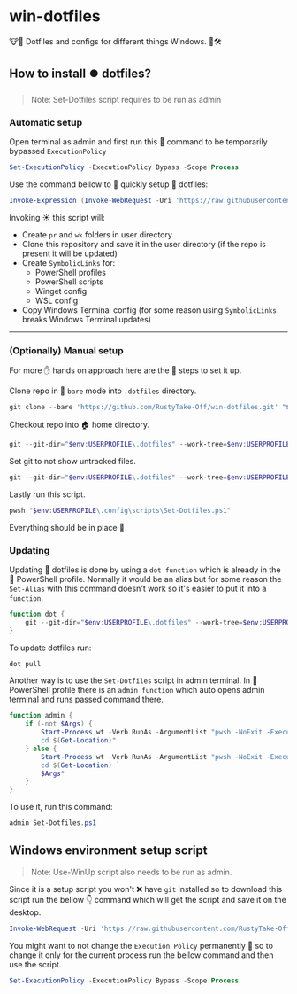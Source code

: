 # win-dotfiles

🐮📄 Dotfiles and configs for different things Windows. 🔢🛠️

## How to install ⏺️ dotfiles?

> Note: Set-Dotfiles script requires to be run as admin

### Automatic setup

Open terminal as admin and first run this 🗽 command to be temporarily bypassed `ExecutionPolicy`

```powershell
Set-ExecutionPolicy -ExecutionPolicy Bypass -Scope Process
```

Use the command bellow to 🚀 quickly setup 🔵 dotfiles:

```powershell
Invoke-Expression (Invoke-WebRequest -Uri 'https://raw.githubusercontent.com/RustyTake-Off/win-dotfiles/main/.config/scripts/Set-Dotfiles.ps1' -UseBasicParsing).Content | Invoke-Expression
```

Invoking ☀️ this script will:

* Create `pr` and `wk` folders in user directory
* Clone this repository and save it in the user directory (if the repo is present it will be updated)
* Create `SymbolicLinks` for:
  * PowerShell profiles
  * PowerShell scripts
  * Winget config
  * WSL config
* Copy Windows Terminal config (for some reason using `SymbolicLinks` breaks Windows Terminal updates)

---

### (Optionally) Manual setup

For more ✋ hands on approach here are the 🐾 steps to set it up.

Clone repo in 🐻 `bare` mode into `.dotfiles` directory.

```powershell
git clone --bare 'https://github.com/RustyTake-Off/win-dotfiles.git' "$env:USERPROFILE\.dotfiles"
```

Checkout repo into 🏠 home directory.

```powershell
git --git-dir="$env:USERPROFILE\.dotfiles" --work-tree=$env:USERPROFILE checkout
```

Set git to not show untracked files.

```powershell
git --git-dir="$env:USERPROFILE\.dotfiles" --work-tree=$env:USERPROFILE config status.showUntrackedFiles no
```

Lastly run this script.

```powershell
pwsh "$env:USERPROFILE\.config\scripts\Set-Dotfiles.ps1"
```

Everything should be in place 🙂

### Updating

Updating 🔵 dotfiles is done by using a `dot function` which is already in the 🚰 PowerShell profile. Normally it would be an alias but for some reason the `Set-Alias` with this command doesn't work so it's easier to put it into a `function`.

```powershell
function dot {
    git --git-dir="$env:USERPROFILE\.dotfiles" --work-tree=$env:USERPROFILE $Args
}
```

To update dotfiles run:

```powershell
dot pull
```

Another way is to use the `Set-Dotfiles` script in admin terminal. In 🚰 PowerShell profile there is an `admin function` which auto opens admin terminal and runs passed command there.

```powershell
function admin {
    if (-not $Args) {
        Start-Process wt -Verb RunAs -ArgumentList "pwsh -NoExit -ExecutionPolicy Bypass -Command `
        cd $(Get-Location)"
    } else {
        Start-Process wt -Verb RunAs -ArgumentList "pwsh -NoExit -ExecutionPolicy Bypass -Command `
        cd $(Get-Location) `
        $Args"
    }
}
```

To use it, run this command:

```powershell
admin Set-Dotfiles.ps1
```

## Windows environment setup script

> Note: Use-WinUp script also needs to be run as admin.

Since it is a setup script you won't ❌ have `git` installed so to download this script run the bellow 👇 command which will get the script and save it on the desktop.

```powershell
Invoke-WebRequest -Uri 'https://raw.githubusercontent.com/RustyTake-Off/win-dotfiles/main/.config/scripts/Use-WinUp.ps1' -UseBasicParsing -OutFile "$env:USERPROFILE\Desktop\Use-WinUp.ps1"
```

You might want to not change the `Execution Policy` permanently 🧊 so to change it only for the current process run the bellow command and then use the script.

```powershell
Set-ExecutionPolicy -ExecutionPolicy Bypass -Scope Process
```
